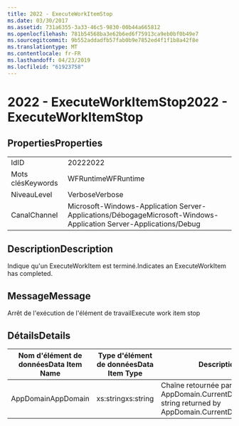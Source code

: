 ```yaml
---
title: 2022 - ExecuteWorkItemStop
ms.date: 03/30/2017
ms.assetid: 731a6355-3a33-46c5-9830-00b44a665812
ms.openlocfilehash: 781b54568ba3e62b6ed6f75913ca9eb0bf0b49e7
ms.sourcegitcommit: 9b552addadfb57fab0b9e7852ed4f1f1b8a42f8e
ms.translationtype: MT
ms.contentlocale: fr-FR
ms.lasthandoff: 04/23/2019
ms.locfileid: "61923758"
---
```

# <a name="2022---executeworkitemstop"></a><span data-ttu-id="5497a-102">2022 - ExecuteWorkItemStop</span><span class="sxs-lookup"><span data-stu-id="5497a-102">2022 - ExecuteWorkItemStop</span></span>
## <a name="properties"></a><span data-ttu-id="5497a-103">Properties</span><span class="sxs-lookup"><span data-stu-id="5497a-103">Properties</span></span>  
  
|||  
|-|-|  
|<span data-ttu-id="5497a-104">Id</span><span class="sxs-lookup"><span data-stu-id="5497a-104">ID</span></span>|<span data-ttu-id="5497a-105">2022</span><span class="sxs-lookup"><span data-stu-id="5497a-105">2022</span></span>|  
|<span data-ttu-id="5497a-106">Mots clés</span><span class="sxs-lookup"><span data-stu-id="5497a-106">Keywords</span></span>|<span data-ttu-id="5497a-107">WFRuntime</span><span class="sxs-lookup"><span data-stu-id="5497a-107">WFRuntime</span></span>|  
|<span data-ttu-id="5497a-108">Niveau</span><span class="sxs-lookup"><span data-stu-id="5497a-108">Level</span></span>|<span data-ttu-id="5497a-109">Verbose</span><span class="sxs-lookup"><span data-stu-id="5497a-109">Verbose</span></span>|  
|<span data-ttu-id="5497a-110">Canal</span><span class="sxs-lookup"><span data-stu-id="5497a-110">Channel</span></span>|<span data-ttu-id="5497a-111">Microsoft-Windows-Application Server-Applications/Débogage</span><span class="sxs-lookup"><span data-stu-id="5497a-111">Microsoft-Windows-Application Server-Applications/Debug</span></span>|  
  
## <a name="description"></a><span data-ttu-id="5497a-112">Description</span><span class="sxs-lookup"><span data-stu-id="5497a-112">Description</span></span>  
 <span data-ttu-id="5497a-113">Indique qu'un ExecuteWorkItem est terminé.</span><span class="sxs-lookup"><span data-stu-id="5497a-113">Indicates an ExecuteWorkItem has completed.</span></span>  
  
## <a name="message"></a><span data-ttu-id="5497a-114">Message</span><span class="sxs-lookup"><span data-stu-id="5497a-114">Message</span></span>  
 <span data-ttu-id="5497a-115">Arrêt de l'exécution de l'élément de travail</span><span class="sxs-lookup"><span data-stu-id="5497a-115">Execute work item stop</span></span>  
  
## <a name="details"></a><span data-ttu-id="5497a-116">Détails</span><span class="sxs-lookup"><span data-stu-id="5497a-116">Details</span></span>  
  
|<span data-ttu-id="5497a-117">Nom d'élément de données</span><span class="sxs-lookup"><span data-stu-id="5497a-117">Data Item Name</span></span>|<span data-ttu-id="5497a-118">Type d'élément de données</span><span class="sxs-lookup"><span data-stu-id="5497a-118">Data Item Type</span></span>|<span data-ttu-id="5497a-119">Description</span><span class="sxs-lookup"><span data-stu-id="5497a-119">Description</span></span>|  
|--------------------|--------------------|-----------------|  
|<span data-ttu-id="5497a-120">AppDomain</span><span class="sxs-lookup"><span data-stu-id="5497a-120">AppDomain</span></span>|<span data-ttu-id="5497a-121">xs:string</span><span class="sxs-lookup"><span data-stu-id="5497a-121">xs:string</span></span>|<span data-ttu-id="5497a-122">Chaîne retournée par AppDomain.CurrentDomain.FriendlyName.</span><span class="sxs-lookup"><span data-stu-id="5497a-122">The string returned by AppDomain.CurrentDomain.FriendlyName.</span></span>|
